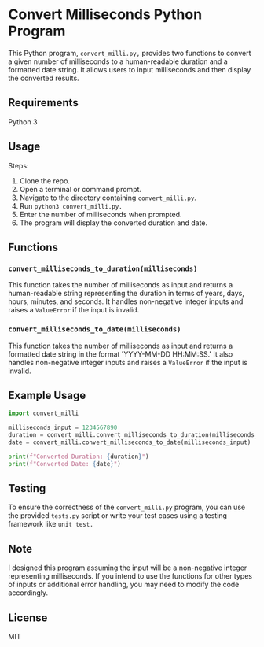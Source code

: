 # Convert Milliseconds Python Program

This Python program, `convert_milli.py,` provides two functions to convert a given number of milliseconds to a human-readable duration and a formatted date string. It allows users to input milliseconds and then display the converted results.

## Requirements

Python 3

## Usage

Steps:

1. Clone the repo.
2. Open a terminal or command prompt.
3. Navigate to the directory containing `convert_milli.py`.
4. Run `python3 convert_milli.py.`
5. Enter the number of milliseconds when prompted.
6. The program will display the converted duration and date.

## Functions

### `convert_milliseconds_to_duration(milliseconds)`

This function takes the number of milliseconds as input and returns a human-readable string representing the duration in terms of years, days, hours, minutes, and seconds. It handles non-negative integer inputs and raises a `ValueError` if the input is invalid.

### `convert_milliseconds_to_date(milliseconds)`

This function takes the number of milliseconds as input and returns a formatted date string in the format 'YYYY-MM-DD HH:MM:SS.' It also handles non-negative integer inputs and raises a `ValueError` if the input is invalid.

## Example Usage

```python
import convert_milli

milliseconds_input = 1234567890
duration = convert_milli.convert_milliseconds_to_duration(milliseconds_input)
date = convert_milli.convert_milliseconds_to_date(milliseconds_input)

print(f"Converted Duration: {duration}")
print(f"Converted Date: {date}")
```

## Testing

To ensure the correctness of the `convert_milli.py` program, you can use the provided `tests.py` script or write your test cases using a testing framework like `unit test.`

## Note

I designed this program assuming the input will be a non-negative integer representing milliseconds. If you intend to use the functions for other types of inputs or additional error handling, you may need to modify the code accordingly.

## License

MIT
